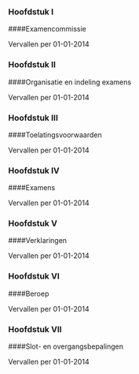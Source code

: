 <meta http-equiv='Content-Type' content='text/html; charset=utf-8' />

### Hoofdstuk  I  

####Examencommissie

Vervallen per 01-01-2014 

### Hoofdstuk  II  

####Organisatie en indeling examens

Vervallen per 01-01-2014 

### Hoofdstuk  III  

####Toelatingsvoorwaarden

Vervallen per 01-01-2014 

### Hoofdstuk  IV  

####Examens

Vervallen per 01-01-2014 

### Hoofdstuk  V  

####Verklaringen

Vervallen per 01-01-2014 

### Hoofdstuk  VI  

####Beroep

Vervallen per 01-01-2014 

### Hoofdstuk  VII  

####Slot- en overgangsbepalingen

Vervallen per 01-01-2014 

